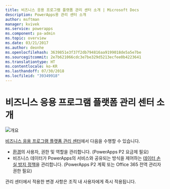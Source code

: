 ```yaml
---
title: 비즈니스 응용 프로그램 플랫폼 관리 센터 소개 | Microsoft Docs
description: PowerApps용 관리 센터 소개
author: msftman
manager: kvivek
ms.service: powerapps
ms.component: pa-admin
ms.topic: overview
ms.date: 03/21/2017
ms.author: deonhe
ms.openlocfilehash: 3639851e3f37f2db794816aa9199018de5a5e7be
ms.sourcegitcommit: 2e7b621066cdc3e7be329d5213ecfee0b4223641
ms.translationtype: HT
ms.contentlocale: ko-KR
ms.lasthandoff: 07/30/2018
ms.locfileid: "39349918"
---
```

# <a name="introduction-to-the-business-application-platform-admin-center"></a>비즈니스 응용 프로그램 플랫폼 관리 센터 소개

![개요](./media/introduction-to-the-admin-center/overview.png)  

[비즈니스 응용 프로그램 플랫폼 관리 센터](https://admin.powerapps.com)에서 다음을 수행할 수 있습니다.

* [환경](environments-administration.md)의 사용자, 권한 및 역할을 관리합니다. (PowerApps P2 요금제 필요)
* 비즈니스 데이터가 PowerApps의 서비스와 공유되는 방식을 제어하는 [데이터 손실 방지 정책](prevent-data-loss.md)을 관리합니다. (PowerApps P2 계획 또는 Office 365 전역 관리자 권한 필요)

관리 센터에서 적용한 변경 사항은 조직 내 사용자에게 즉시 적용됩니다.     


